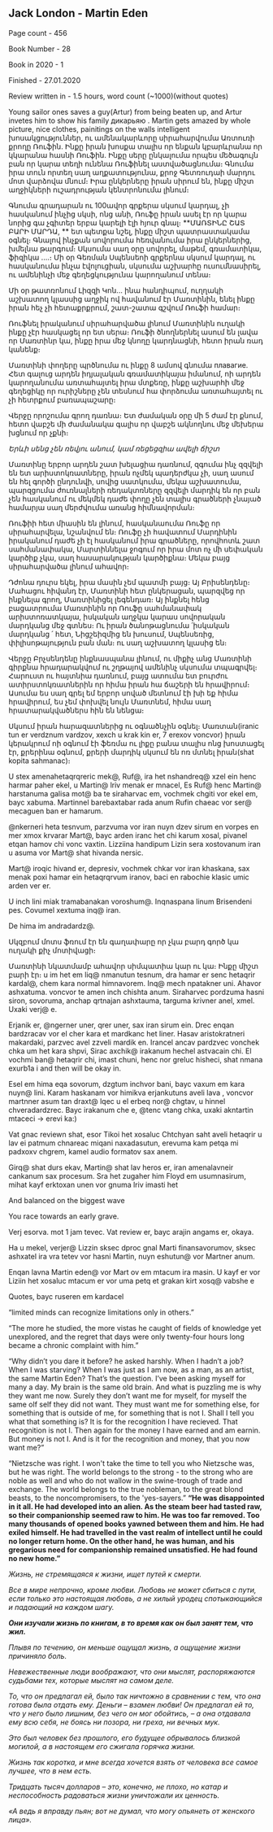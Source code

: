 ## Jack London - Martin Eden

Page count - 456

Book Number - 28

Book in 2020 - 1

Finished - 27.01.2020

Review written in - 1.5 hours, word count (~1000)(without quotes)



Young sailor ones saves a guy(Artur) from being beaten up, and Artur invetes him to show his family дикарьяю . Martin gets amazed by whole picture, nice clothes, painitings on the walls intelligent խոսակցություններ, ու ամենակարևորը սիրահարվումա Առտուռի քրողը Ռուֆին․ Ինքը իրան խոսքա տալիս որ ենքան կբարևրանա որ կկարանա հասնի Ռուֆին․ Ինքը սերը ընկալումա որպես մեծագույն բան որ կարա տեղի ունենա Ռուֆինել աստվածացնումա։ Գնումա իրա տուն որտեղ սաղ աղքատությունա, քրոջ Գետռուդաի մարդու մոտ վարձովա մնում։ Իրա ընկերները իրան սիրում են, ինքը միշտ աղջիկների ուշադրության կենտրոնումա լինում։ 

Գնումա գրադարան ու 100ավոր գրքերա սկսում կարդալ, չի հասկանում ինչից սկսի, ոնց անի, Ռուֆը իրան ասել էր որ կարա նորից գա չգիտեր երբա կարելի էլի հյուր գնալ։ **ՄԱՌՏԻՆԸ ՇԱՏ ԲԱՐԻ ՄԱՐԴԱ, ** ետ պետքա նշել, ինքը միշտ պատրաստակամա օգնել։ Գնալով ինչքան սովորումա հեռվանումա իրա ընկերներից, խմելնա թարգում։ Սկսումա սաղ օրը սովորել, մաթեմ, գռամատիկա, ֆիզիկա ․․․․։ Մի օր Գեռման Սպենսեոի գրքերնա սկսում կարդալ, ու հասկանումա ինչա էվոլուցիան, սկսումա աշխարհը ուսումնասիրել, ու ամենինչի մեջ գեղեցկությունա կարողանում տենա։ 

Մի օր  թատռոնում Լիզզի Կոն․․․ ինա հանդիպում, ուղղակի աշխատող կլասսից աղջիկ ով հավանում էր Մառտինին, ենել ինքը իրան հեչ չի հետաքրքրում, շատ-շատա գշվում Ռուֆի համար։

Ռուֆնել իրականում սիրահարվածա լինում Մառտինին ուղակի ինքը չէր հասկացել որ ետ սերա։ Ռուֆի ծնողներնել ասում են լավա որ Մառտինր կա, ինքը իրա մեջ կնողը կարդնացնի, հետո իրան ռադ կանենք։

Մառտինի փողերը պրծնումա ու ինքը 8 ամսով գնումա плавагие․ Հետ գալուց արդեն իդյալական գռամատիկայա իմանում, ոի արդեն կարողանումա առտահայտել իրա մտքեռը, ինքը աշխարհի մեջ գեղեցիկը որ ուրիշները չեն տեսնում հա փորձումա առտահայտել ու չի հետրքում բառապաշարը։

Վերջը որոշումա գրող դառնա։ Ետ ժամական օրը մի 5 ժամ էր քնում, հետո վաբշե մի ժամանակա գալիս որ վաբշե ակնողնու մեջ մեխերա խցնում որ չքնի։



*Երևի սենց չեն ռեվյու անում, կամ ռեցեցզիա ավելի ճիշտ*

 Մառտինը երբոր արդեն շատ խելացիա դառնում, զգումա ինչ զզվելի են ետ արիստոկռատները, իրան ոչմեկ պադերժկա չի, սաղ ասում են հել գործի ընդունվի, սովից սատկումա, մեկա աշխատումա, պարզցումա ժուռնալների ռեդակտռները զզվելի մարդիկ են որ բան չեն հասկանում ու մեկմեկ դաժե փողը չեն տալիս գրածների չնայած համարյա սաղ մերժվումա առանց հիմնավորման։

Ռուֆիի հետ միասին են լինում, հասկանաումա Ռուֆը որ սիրահարվելա, նշանվում են։ Ռուֆը չի հավատում Մարդինին իրականում դաժե չի էլ հասկանում իրա գրածները, որովհոտև շատ սահմանափակա, Մարտիննելա ջոգում որ իրա մոտ ոչ մի սեփական կարծիք չկա, սաղ հասարակության կարծիքնա։ Մեկա բայց սիրահարվածա լինում ահավոր։

Դժոնա դուրս եկել, իրա մասին չեմ պատմի բայց։ Այ Բրիսենդենը։ Մահացու հիվանդ էր, Մառտինի հետ ընկերացան, պարզվեց որ ինքնելա գրող, Մառտինիցել լեգենդառ։ Այ ինքնել հենց բացատրումա Մառտինին որ Ռուֆը սահմանափակ արիստոռատկայա, իսկական աղջկա կարաս սովորական մարդկանց մեջ գտնես։ Ու իրան ծանոթացնումա ՛իսկական մարդկանց ՛ հետ, Նիցշեիզմից են խուսում, Սպենսեռից, փիլիսոթայություն բան ման։ ու սաղ աշխատող կլասից են։

Վերջը Բրչսենդենը ինքնասպանա լինում, ու միքիչ անց Մառտինի գիրքնա հրադարակվում ու շղթայով ամենինչ սկսումա տպագրվել։ Հարուստ ու հայտնիա դառնում, բայց ատումա ետ բուրժու ատիրստոկռատներին որ հիմա իրան հա ճաշերի են հրավիրում։ Ասումա ես սաղ գրել եմ երբոր սոված մետնում էի խի եք հիմա հրավիրում, ես չեմ փոխվել նույն Մառտնեմ, հիմա սաղ հրատարակվածներս հին են նենցա։

Սկսում իրան հարազատներից ու օգնածնչին օգնել։ Մառտան(iranic tun er verdznum vardzov, xexch u krak kin er, 7 erexov voncvor) իրան կերակրում ոի օգնում էի ֆեռմա ու լիքը բանա տալիս ոնց խոստացել էր, քրերինա օգնում, քրերի մարդիկ սկսում են ոռ մտնել իրան(shat kopita sahmanac)։

U stex amenahetaqrqreric mek@, Ruf@, ira het nshandreq@ xzel ein henc harmar paher ekel, u Martin@ lriv menak er mnacel, Es Ruf@ henc Martin@ harstanuma galisa mot@ ba te siraharvac em, vochmek chgiti vor ekel em, bayc xabuma. Martinnel barebaxtabar rada anum Rufin chaeac vor ser@ mecaguen ban er hamarum.

@nkerneri heta tesnvum, parzvuma vor iran nuyn dzev sirum en vorpes en mer xmox krvarar Mart@,  bayc arden iranc het chi karum xosal, pivanel etqan hamov chi vonc vaxtin. Lizziina handipum Lizin sera xostovanum iran u asuma vor Mart@ shat hivanda nersic.

Mart@ iroqic hivand er, depresiv, vochmek chkar vor iran khaskana, sax menak poxi hamar ein hetaqrqrvum iranov, baci en rabochie klasic umic arden ver er.

 U inch lini miak tramabanakan voroshum@. Inqnaspana linum Brisendeni pes. Covumel xextuma inq@ iran.



De hima im andradardz@.

Սկզբում մոտս ֆռում էր են գաղափարը որ չկա բարդ գործ կա ուղակի քիչ մոտիվացի։

Մառտինի նկատմամբ ահավոր սիմպատիա կար ու կա։ Ինքը միշտ բարի էր։ u im het em liq@ nmanutun tesnum, dra hamar er senc hetaqrir kardal@, chem kara normal himnavorem. Inq@ mech npatakner uni. Ahavor ashxatuma. voncvor te amen inch chishta anum. Siraharvec pordzuma hasni siron, sovoruma, anchap qrtnajan ashxtauma, targuma krivner anel, xmel. Uxaki verj@ e.

Erjanik er, @ngerner uner, qrer uner, sax iran sirum ein. Drec enqan bardzracav vor el cher kara et mardkanc het liner. Hasav aristokratneri makardaki, parzvec avel zzveli mardik en. Irancel ancav pardzvec vonchek chka um het kara shpvi, Sirac axchik@ irakanum hechel astvacain chi. El vochmi ban@ hetaqrir chi, imast chuni, henc nor greluc hisheci, shat nmana exurb1a i and then will be okay in.

Esel em hima eqa sovorum, dzgtum inchvor bani, bayc vaxum em kara nuyn@ lini. Karam haskanam vor himikva erjankutuns aveli lava , voncvor martnner asum tan draxt@ lqec u el erbeq nor@ chgtav, u hinnel chveradardzrec. Bayc irakanum che e, @tenc vtang chka, uxaki akntartin mtaceci -> erevi ka:) 

Vat gnac reviewn shat, esor Tikoi het xosaluc Chtchyan saht aveli hetaqrir u lav ei patmum chnareac miqani naxadasutun, erevuma kam petqa mi padxoxv chgrem, kamel audio formatov sax anem.



Girq@ shat durs ekav, Martin@ shat lav heros er,  iran amenalavneir cankanum sax procesum. Sra het zugaher him Floyd em usumnasirum, mihat kayf erktoxan unen vor gnuma lriv imasti het

And balanced on the biggest wave

You race towards an early grave. 

Verj esorva. mot 1 jam tevec. Vat review er, bayc arajin angams er, okaya. 

Ha u mekel, verjer@ Lizzin sksec dproc gnal Marti finansavorumov, sksec ashxatel ira vra tetev vor hasni Martin, nuyn eshutun@ vor Martner anum. 

Enqan lavna Martin eden@ vor Mart ov em mtacum ira masin. U kayf er vor Liziin het xosaluc mtacum er vor uma petq et grakan kirt xosq@ vabshe e

Quotes, bayc ruseren em kardacel

“limited minds can recognize limitations only in others.”

“The more he studied, the more vistas he caught of fields of knowledge yet unexplored, and the regret that days were only twenty-four hours long became a chronic complaint with him.”

“Why didn’t you dare it before? he asked harshly.
When I hadn’t a job? When I was starving? When I was just as I am now, as a man, as an artist, the same Martin Eden? That’s the question. I’ve been asking myself for many a day. My brain is the same old brain. And what is puzzling me is why they want me now. Surely they don’t want me for myself, for myself the same olf self they did not want. They must want me for something else, for something that is outside of me, for something that is not I. Shall I tell you what that something is? It is for the recognition I have recieved. That recognition is not I. Then again for the money I have earned and am earnin. But money is not I. And is it for the recognition and money, that you now want me?”

“Nietzsche was right. I won't take the time to tell you who Nietzsche was, but he was right. The world belongs to the strong - to the strong who are noble as well and who do not wallow in the swine-trough of trade and exchange. The world belongs to the true nobleman, to the great blond beasts, to the noncompromisers, to the 'yes-sayers.”
**“He was disappointed in it all. He had developed into an alien. As the steam beer had tasted raw, so their companionship seemed raw to him. He was too far removed. Too many thousands of opened books yawned between them and him. He had exiled himself. He had travelled in the vast realm of intellect until he could no longer return home. On the other hand, he was human, and his gregarious need for companionship remained unsatisfied. He had found no new home.”**



*Жизнь, не стремящаяся к жизни, ищет путей к смерти.*

*Все в мире непрочно, кроме любви. Любовь не может сбиться с пути, если только это настоящая любовь, а не хилый уродец спотыкающийся и падающий на каждом шагу.*

***Они изучали жизнь по книгам, в то время как он был занят тем, что жил.***

*Плывя по течению, он меньше ощущал жизнь, а ощущение жизни причиняло боль.*

*Невежественные люди воображают, что они мыслят, распоряжаются судьбами тех, которые мыслят на самом деле.*

*То, что он предлагал ей, было так ничтожно в сравнении с тем, что она готова была отдать ему. Деньги – взамен любви! Он предлагал ей то, что у него было лишним, без чего он мог обойтись, – а она отдавала ему всю себя, не боясь ни позора, ни греха, ни вечных мук.*

*Это был человек без прошлого, его будущее обрывалось близкой могилой, а в настоящем его сжигала горячка жизни.*

*Жизнь так коротка, и мне всегда хочется взять от человека все самое лучшее, что в нем есть.*

*Тридцать тысяч долларов – это, конечно, не плохо, но катар и неспособность радоваться жизни уничтожали их ценность.*

*«А ведь я вправду пьян; вот не думал, что могу опьянеть от женского лица».*